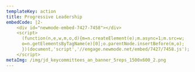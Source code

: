 ```yaml
---
templateKey: action
title: Progressive Leadership
embedCode: |2-
    <div id="newmode-embed-7427-7458"></div>
    <script>
      (function(n,e,w,m,o,d){m=n.createElement(e);m.async=1;m.src=w;
      o=n.getElementsByTagName(e)[0];o.parentNode.insertBefore(m,o);
      })(document,'script','//engage.newmode.net/embed/7427/7458.js');
    </script>
metaImg: /img/jd_keycommittees_an_banner_5reps_1500x600_2.png
---
```


